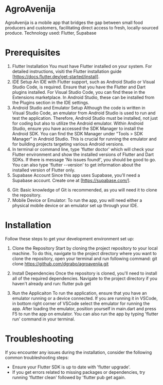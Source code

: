 # AgroAvenija

AgroAvenija is a mobile app that bridges the gap between small food producers and customers, facilitating direct access to fresh, locally-sourced produce.
Technology used: Flutter, Supabase

# Prerequisites

1. Flutter Installation 
You must have Flutter installed on your system. 
For detailed instructions, visiti the Flutter installation guide [https://docs.flutter.dev/get-started/install].
2. IDE Setup 
An IDE with Flutter support, such as Android Studio or Visual Studio Code, is required. 
Ensure that you have the Flutter and Dart plugins installed. 
For Visual Studio Code, you can find these in the Extensions marketplace. In Android Studio, these can be installed from the Plugins section in the IDE settings.
3. Android Studio and Emulator Setup
Although the code is written in Visual Studio Code, an emulator from Android Studio is used to run and test the application.
Therefore, Android Studio must be installed, not just for coding but also to utilize the Android emulator. 
Within Android Studio, ensure you have accessed the SDK Manager to install the Android SDK. 
You can find the SDK Manager under "Tools > SDK Manager" in Android Studio. 
This is crucial for running the emulator and for building projects targeting various Android versions. 
4. In terminal or command line, type 'flutter doctor' which will check your Flutter environment and show the installed versions of Flutter and Dart SDKs. 
If there is message 'No issues found!', you should be good to go. You can also type 'flutter --version' to get information about the installed version of Flutter only.
5. Supabase Account 
Since this app uses Supabase, you'll need a Supabase account. Create one at [https://supabase.com/].
<!-- 4. Environment Setup: 
    Enviroment variable for Supabase must be configured
    Ovo moram dodatno istražit.
 -->
6. Git: 
Basic knowledge of Git is recommended, as you will need it to clone the repository.
7. Mobile Device or Emulator: 
To run the app, you will need either a physical mobile device or an emulator set up through your IDE.

# Installation

Follow these steps to get your development environment set up:

1. Clone the Repository
Start by cloning the project repository to your local machine. 
To do this, navigate to the project directory where you want to clone the repository, open your terminal and run following command:
git clone https://github.com/dgrabo/agroavenija.git

2. Install Dependencies
Once the repository is cloned, you'll need to install all of the required dependencies. 
Navigate to the project directory if you haven't already and run:
flutter pub get

<!-- 3. Setup Environment Variables 
    Trebam ovo dodatno pogledati još.
 -->

3. Run the Applicaiton
To run the application, ensure that you have an emulator running or a device connected.
If you are running it in VSCode, in bottom right corner of VSCode select the emulator for running the app. 
After loading the emulator, position yourself in main.dart and press F5 to run the app on emulator.
You can also run the app by typing 'flutter run' command in your terminal.

# Troubleshooting

If you encounter any issues during the installation, consider the following common troubleshooting steps:

- Ensure your Flutter SDK is up to date with 'flutter upgrade'.
- If you get errors related to missing packages or dependencies, try running 'fluttter clean' followed by 'flutter pub get again.
<!-- - Check that your environment variables are set correctly.
    Trebam provjeriti ovo.
 -->